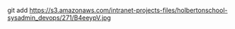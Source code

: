 git add https://s3.amazonaws.com/intranet-projects-files/holbertonschool-sysadmin_devops/271/B4eeypV.jpg
